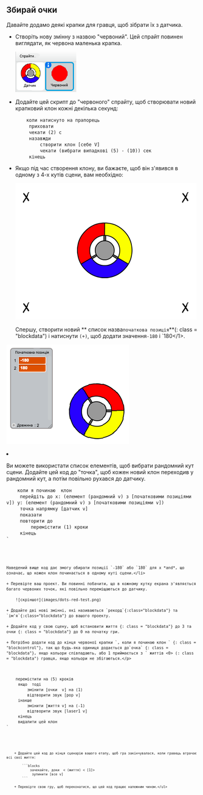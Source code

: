 ## Збирай очки

Давайте додамо деякі крапки для гравця, щоб зібрати їх з датчика.

+ Створіть нову змінну з назвою "червоний". Цей спрайт повинен виглядати, як червона маленька крапка.
    
    ![скріншот](images/dots-red.png)

+ Додайте цей скрипт до "червоного" спрайту, щоб створювати новий крапковий клон кожні декілька секунд:
    
    ```blocks
        коли натиснуто на прапорець
         приховати
         чекати (2) с
         назавжди
             створити клон [себе V]
             чекати (вибрати випадкові (5) - (10)) сек
         кінець
    ```

+ Якщо під час створення клону, ви бажаєте, щоб він з'явився в одному з 4-х кутів сцени, вам необхідно:
    
    ![скріншот](images/dots-start.png)
    
    Спершу, створити новий ** список </code>назва` початкова позиція `**(: class = "blockdata") і натиснути `(+)`, щоб додати значення`-180` і `180</1>.</p>

<p><img src="images/dots-list.png" alt="скріншот" /></p></li>
<li><p>Ви можете використати список елементів, щоб вибрати рандомний кут сцени. Додайте цей код до "точка", щоб кожен новий клон переходив у рандомний кут, а потім повільно рухався до датчику.</p>

<pre><code class="blocks">    коли я починаю  клон
     перейдіть до x: (елемент (рандомний v) з [початковими позиціями v]) y: (елемент (рандомний v) з [початковими позиціями v])
     точка напрямку [датчик v]
     показати
     повторити до <touching [controller v]?>
         перемістити (1) кроки
     кінець
`</pre> 
    
    Наведений вище код дає змогу обирати позиції `-180` або `180` для x *and*, що означає, що кожен клон починається в одному куті сцени.</li> 
    
    + Перевірте ваш проект. Ви повинні побачити, що в кожному кутку екрана з'являється багато червоних точок, які повільно переміщаються до датчику.
        
        ![скріншот](images/dots-red-test.png)
    
    + Додайте дві нові змінні, які називаються `рекорд`{:class="blockdata"} та `ім'я`{:class="blockdata"} до вашого проекту.
    
    + Додайте код у свою сцену, щоб встановити життя {: class = "blockdata"} до 3 та очки {: class = "blockdata"} до 0 на початку гри.
    
    + Потрібно додати код до кінця червоної крапки `, коли я починаю клон ` {: class = "blockcontrol"}, так що будь-яка одиниця додається до`очка` {: class = "blockdata"}, якщо кольори співпадають, або 1 приймається з ` життів <0> (: class = "blockdata") гравця, якщо кольори не збігаються.</p>

<pre><code class="blocks">    перемістити на (5) кроків
     якщо <touching color [#FF0000]?> тоді
         змінити [очки  v] на (1)
         відтворити звук [pop v]
     інакше
         змінити [життя v] на (-1)
         відтворити звук [laser1 v]
     кінець
     видалити цей клон
`</pre></li> 
        
        + Додайте цей код до кінця сценарію вашого етапу, щоб гра закінчувалася, коли гравець втрачає всі свої життя:
            
            ```blocks
                зачекайте, доки  < (життя) < [1]>
                 зупинити [все v]
            ```
        
        + Перевірте свою гру, щоб переконатися, що цей код працює належним чином.</ul>